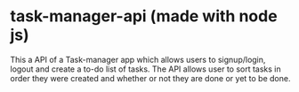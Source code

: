 # task-manager-api (made with node js)
This a API of a Task-manager app which allows users to signup/login, logout and create a to-do list of tasks. The API allows user to sort tasks in order they were created and whether or not they are done or yet to be done.
